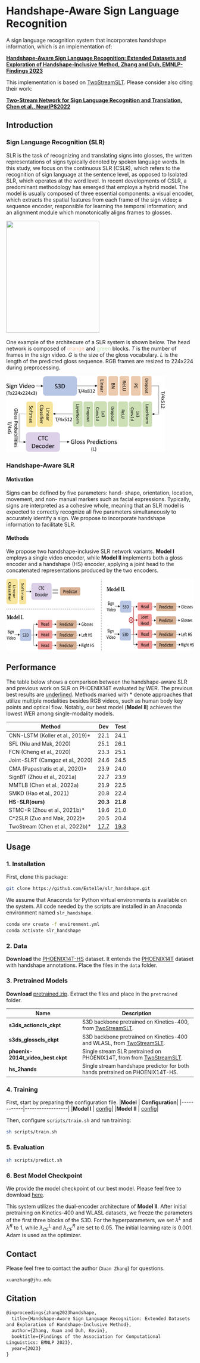 # Handshape-Aware Sign Language Recognition
A sign language recognition system that incorporates handshape information, which is an implementation of:

[**Handshape-Aware Sign Language Recognition: Extended Datasets and Exploration of Handshape-Inclusive Method, Zhang and Duh, EMNLP-Findings 2023**](https://www.cs.jhu.edu/~xzhan138/papers/handshape.pdf)

This implementation is based on [TwoStreamSLT](https://github.com/ChenYutongTHU/TwoStreamSLT.git). Please consider also citing their work:

[**Two-Stream Network for Sign Language Recognition and Translation, Chen et al., NeurIPS2022**](https://arxiv.org/abs/2211.01367)


## Introduction
### Sign Language Recognition (SLR)
SLR is the task of recognizing and translating signs into glosses, the written representations of signs typically denoted by spoken language words. In this study, we focus on the continuous SLR (CSLR), which refers to the recognition of sign language at the sentence level, as opposed to Isolated SLR, which operates at the word level. In recent developments of CSLR, a predominant methodology has emerged that employs a hybrid model. The model is usually composed of three essential components: a visual encoder, which extracts the spatial features from each frame of the sign video; a sequence encoder, responsible for learning the temporal information; and an alignment module which monotonically aligns frames to glosses.

<img src="./pics/slr_pipeline.png" width="250" height="300">

One example of the architecure of a SLR system is shown below. The head network is composed of <span style="color:rgb(251,195,166)">orange</span> and <span style="color:rgb(186,219,174)">green</span> blocks. $T$ is the number of frames in the sign video. $G$ is the size of the gloss vocabulary. $L$ is the length of the predicted gloss sequence. RGB frames are resized to 224x224 during preprocessing.

<img src="./pics/vanilla.png" width="427" height="204">

### Handshape-Aware SLR

#### Motivation
Signs can be defined by five parameters: hand-
shape, orientation, location, movement, and non-
manual markers such as facial expressions. Typically, signs are interpreted as a cohesive whole, meaning that an SLR
model is expected to correctly recognize all five
parameters simultaneously to accurately identify a
sign. We propose to incorporate handshape information to facilitate SLR.

#### Methods
We propose two handshape-inclusive SLR network variants. **Model I** employs a single video encoder, while **Model II** implements both a gloss encoder and a handshape (HS) encoder, applying a joint head to the concatenated representations produced by the two encoders.

<img src="./pics/hand_net.png" width="694" height="193">

## Performance
The table below shows a comparison between the handshape-aware SLR and previous work on SLR on PHOENIX14T evaluated by WER. The previous best results are <u>underlined</u>. Methods marked with * denote approaches that utilize multiple modalities besides RGB videos, such as human body key points and optical flow. Notably, our best model (**Model II**) achieves the lowest WER among single-modality models.


| Method                                | Dev  | Test |
|---------------------------------------|------|------|
| CNN-LSTM (Koller et al., 2019)*       | 22.1 | 24.1 |
| SFL (Niu and Mak, 2020)               | 25.1 | 26.1 |
| FCN (Cheng et al., 2020)              | 23.3 | 25.1 |
| Joint-SLRT (Camgoz et al., 2020)      | 24.6 | 24.5 |
| CMA (Papastratis et al., 2020)*       | 23.9 | 24.0 |
| SignBT (Zhou et al., 2021a)           | 22.7 | 23.9 |
| MMTLB (Chen et al., 2022a)            | 21.9 | 22.5 |
| SMKD (Hao et al., 2021)               | 20.8 | 22.4 |
| **HS-SLR(ours)**                          | **20.3** | **21.8** |
| STMC-R (Zhou et al., 2021b)*          | 19.6 | 21.0 |
| C^2SLR (Zuo and Mak, 2022)*           | 20.5 | 20.4 |
| TwoStream (Chen et al., 2022b)*       | <u>17.7</u> | <u>19.3</u> |

## Usage
### 1. Installation
First, clone this package:

```bash
git clone https://github.com/Este1le/slr_handshape.git
```

We assume that Anaconda for Python virtual environments is available on the system. All code needed by the scripts are installed in an Anaconda environment named `slr_handshape`.

```bash
conda env create -f environment.yml
conda activate slr_handshape
```

### 2. Data

**Download** the [PHOENIX14T-HS](https://dented-humor-f26.notion.site/PHOEXNIX14T-HS-32303c1652d94266b2c1f4fcc4916707) dataset. It entends the [PHOENIX14T](https://www-i6.informatik.rwth-aachen.de/~koller/RWTH-PHOENIX-2014-T/) dataset with handshape annotations. Place the files in the `data` folder.


### 3. Pretrained Models
**Download** [pretrained.zip](https://drive.google.com/file/d/1OphDecmq2XCETIInUjVlLuQyLcgtrFpz/view?usp=sharing). Extract the files and place in the `pretrained` folder.

| Name | Description |
|------|-------------|
|**s3ds_actioncls_ckpt** | S3D backbone pretrained on Kinetics-400, from [TwoStreamSLT](https://github.com/ChenYutongTHU/TwoStreamSLT.git).|
|**s3ds_glosscls_ckpt** | S3D backbone pretrained on Kinetics-400 and WLASL, from [TwoStreamSLT](https://github.com/ChenYutongTHU/TwoStreamSLT.git). |
|**phoenix-2014t_video_best.ckpt** | Single stream SLR pretrained on PHOENIX14T, from from [TwoStreamSLT](https://github.com/ChenYutongTHU/TwoStreamSLT.git).|
|**hs_2hands** | Single stream handshape predictor for both hands pretrained on PHOENIX14T-HS. |

### 4. Training
First, start by preparing the configuration file. 
|**Model** | **Configuration**|
|------------|------------------|
|**Model I** | [config](configs/model1.yaml)|
|**Model II** | [config](configs/model2.yaml)|

Then, configure `scripts/train.sh` and run training:
```bash
sh scripts/train.sh
```

### 5. Evaluation
```bash
sh scripts/predict.sh
```
### 6. Best Model Checkpoint
We provide the model checkpoint of our best model. Please feel free to download [here](https://drive.google.com/file/d/1vz0QhEb_QG1gNcWBoG6TxYbaquinM776/view?usp=sharing).  

This system utilizes the dual-encoder architecture of **Model II**. After initial pretraining on Kinetics-400 and WLASL datasets, we freeze the parameters of the first three blocks of the S3D. For the hyperparameters, we set $\lambda^L$ and $\lambda^R$ to 1, while $\lambda_{CE}^L$ and $\lambda_{CE}^R$ are set to 0.05. The initial learning rate is 0.001. Adam is used as the optimizer. 

## Contact
Please feel free to contact the author (`Xuan Zhang`) for questions.
```
xuanzhang@jhu.edu
```

## Citation
```
@inproceedings{zhang2023handshape,
  title={Handshape-Aware Sign Language Recognition: Extended Datasets and Exploration of Handshape-Inclusive Method},
  author={Zhang, Xuan and Duh, Kevin},
  booktitle={Findings of the Association for Computational Linguistics: EMNLP 2023},
  year={2023}
}
```
